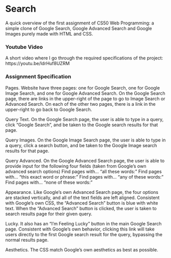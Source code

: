 <h1>Search</h1>
A quick overview of the first assignment of CS50 Web Programming: a simple clone of Google Search, Google Advanced Search and Google Images purely made with HTML and CSS.

<h3>Youtube Video</h3>
A short video where I go through the required specifications of the project: https://youtu.be/ldrHuf8UZRM

<h3>Assignment Specification</h3>
Pages. Website have three pages: one for Google Search, one for Google Image Search, and one for Google Advanced Search.
On the Google Search page, there are links in the upper-right of the page to go to Image Search or Advanced Search. On each of the other two pages, there is a link in the upper-right to go back to Google Search.

Query Text. On the Google Search page, the user is able to type in a query, click “Google Search”, and be taken to the Google search results for that page.

Query Images. On the Google Image Search page, the user is able to type in a query, click a search button, and be taken to the Google Image search results for that page.

Query Advanced. On the Google Advanced Search page, the user is able to provide input for the following four fields (taken from Google’s own advanced search options)
Find pages with… “all these words:”
Find pages with… “this exact word or phrase:”
Find pages with… “any of these words:”
Find pages with… “none of these words:”

Appearance. Like Google’s own Advanced Search page, the four options are stacked vertically, and all of the text fields are left aligned.
Consistent with Google’s own CSS, the “Advanced Search” button is blue with white text. When the “Advanced Search” button is clicked, the user is taken to search results page for their given query.

Lucky. It also has an “I’m Feeling Lucky” button in the main Google Search page. Consistent with Google’s own behavior, clicking this link will take users directly to the first Google search result for the query, bypassing the normal results page.

Aesthetics. The CSS match Google’s own aesthetics as best as possible.
